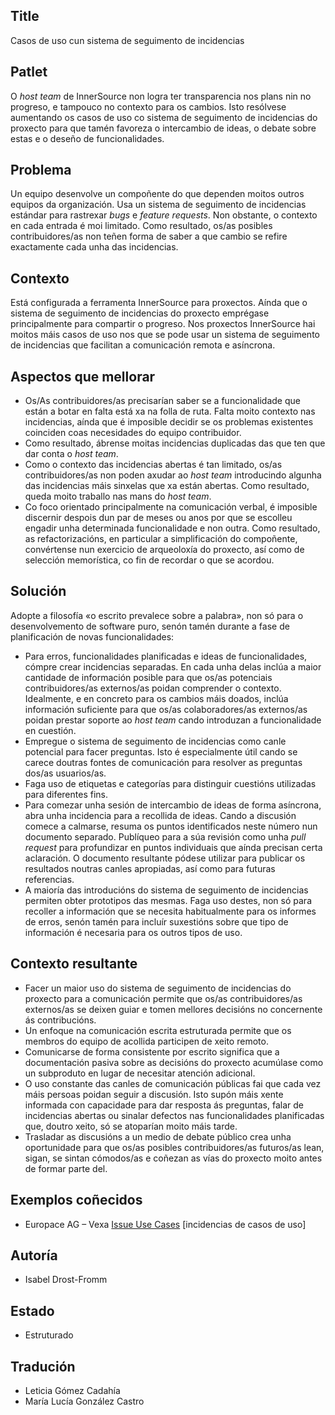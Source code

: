 ## Title

Casos de uso cun sistema de seguimento de incidencias

## Patlet

O *host team* de InnerSource non logra ter transparencia nos plans nin no progreso, e tampouco no contexto para os cambios. Isto resólvese aumentando os casos de uso co sistema de seguimento de incidencias do proxecto para que tamén favoreza o intercambio de ideas, o debate sobre estas e o deseño de funcionalidades.

## Problema

Un equipo desenvolve un compoñente do que dependen moitos outros equipos da organización. Usa un sistema de seguimento de incidencias estándar para rastrexar *bugs* e *feature requests*. Non obstante, o contexto en cada entrada é moi limitado. Como resultado, os/as posibles contribuidores/as non teñen forma de saber a que cambio se refire exactamente cada unha das incidencias.

## Contexto

Está configurada a ferramenta InnerSource para proxectos. Aínda que o sistema de seguimento de incidencias do proxecto emprégase principalmente para compartir o progreso. Nos proxectos InnerSource hai moitos máis casos de uso nos que se pode usar un sistema de seguimento de incidencias que facilitan a comunicación remota e asíncrona.

## Aspectos que mellorar

- Os/As contribuidores/as precisarían saber se a funcionalidade que están a botar en falta está xa na folla de ruta. Falta moito contexto nas incidencias, aínda que é imposible decidir se os problemas existentes coinciden coas necesidades do equipo contribuidor.
- Como resultado, ábrense moitas incidencias duplicadas das que ten que dar conta o *host team*.
- Como o contexto das incidencias abertas é tan limitado, os/as contribuidores/as non poden axudar ao *host team* introducindo algunha das incidencias máis sinxelas que xa están abertas. Como resultado, queda moito traballo nas mans do *host team*.
- Co foco orientado principalmente na comunicación verbal, é imposible discernir despois dun par de meses ou anos por que se escolleu engadir unha determinada funcionalidade e non outra. Como resultado, as refactorizacións, en particular a simplificación do compoñente, convértense nun exercicio de arqueoloxía do proxecto, así como de selección memorística, co fin de recordar o que se acordou.

## Solución

Adopte a filosofía «o escrito prevalece sobre a palabra», non só para o desenvolvemento de software puro, senón tamén durante a fase de planificación de novas funcionalidades:

- Para erros, funcionalidades planificadas e ideas de funcionalidades, cómpre crear incidencias separadas. En cada unha delas inclúa a maior cantidade de información posible para que os/as potenciais contribuidores/as externos/as poidan comprender o contexto. Idealmente, e en concreto para os cambios máis doados, inclúa información suficiente para que os/as colaboradores/as externos/as poidan prestar soporte ao *host team* cando introduzan a funcionalidade en cuestión.
- Empregue o sistema de seguimento de incidencias como canle potencial para facer preguntas. Isto é especialmente útil cando se carece doutras fontes de comunicación para resolver as preguntas dos/as usuarios/as.
- Faga uso de etiquetas e categorías para distinguir cuestións utilizadas para diferentes fins.
- Para comezar unha sesión de intercambio de ideas de forma asíncrona, abra unha incidencia para a recollida de ideas. Cando a discusión comece a calmarse, resuma os puntos identificados neste número nun documento separado. Publíqueo para a súa revisión como unha *pull request* para profundizar en puntos individuais que aínda precisan certa aclaración. O documento resultante pódese utilizar para publicar os resultados noutras canles apropiadas, así como para futuras referencias.
- A maioría das introducións do sistema de seguimento de incidencias permiten obter prototipos das mesmas. Faga uso destes, non só para recoller a información que se necesita habitualmente para os informes de erros, senón tamén para incluír suxestións sobre que tipo de información é necesaria para os outros tipos de uso.

## Contexto resultante

- Facer un maior uso do sistema de seguimento de incidencias do proxecto para a comunicación permite que os/as contribuidores/as externos/as se deixen guiar e tomen mellores decisións no concernente ás contribucións.
- Un enfoque na comunicación escrita estruturada permite que os membros do equipo de acollida participen de xeito remoto.
- Comunicarse de forma consistente por escrito significa que a documentación pasiva sobre as decisións do proxecto acumúlase como un subproduto en lugar de necesitar atención adicional.
- O uso constante das canles de comunicación públicas fai que cada vez máis persoas poidan seguir a discusión. Isto supón máis xente informada con capacidade para dar resposta ás preguntas, falar de incidencias abertas ou sinalar defectos nas funcionalidades planificadas que, doutro xeito, só se atoparían moito máis tarde.
- Trasladar as discusións a un medio de debate público crea unha oportunidade para que os/as posibles contribuidores/as futuros/as lean, sigan, se sintan cómodos/as e coñezan as vías do proxecto moito antes de formar parte del.

## Exemplos coñecidos

* Europace AG – Vexa [Issue Use Cases](https://tech.europace.de/post/using-issues-for-asking-questions-and-tracking-work/) [incidencias de casos de uso]

## Autoría

* Isabel Drost-Fromm

## Estado

* Estruturado

## Tradución

- Leticia Gómez Cadahía
- María Lucía González Castro
